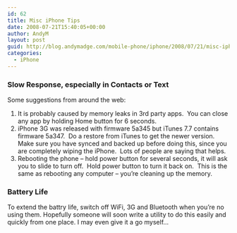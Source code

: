 ```yaml
---
id: 62
title: Misc iPhone Tips
date: 2008-07-21T15:40:05+00:00
author: AndyM
layout: post
guid: http://blog.andymadge.com/mobile-phone/iphone/2008/07/21/misc-iphone-tips/
categories:
  - iPhone
---
```

### Slow Response, especially in Contacts or Text

Some suggestions from around the web:

  1. It is probably caused by memory leaks in 3rd party apps.  You can close any app by holding Home button for 6 seconds.
  2. iPhone 3G was released with firmware 5a345 but iTunes 7.7 contains firmware 5a347.  Do a restore from iTunes to get the newer version. Make sure you have synced and backed up before doing this, since you are completely wiping the iPhone.  Lots of people are saying that helps.
  3. Rebooting the phone &#8211; hold power button for several seconds, it will ask you to slide to turn off.  Hold power button to turn it back on.  This is the same as rebooting any computer &#8211; you&#8217;re cleaning up the memory.

### Battery Life

To extend the battry life, switch off WiFi, 3G and Bluetooth when you&#8217;re no using them. Hopefully someone will soon write a utility to do this easily and quickly from one place. I may even give it a go myself&#8230;